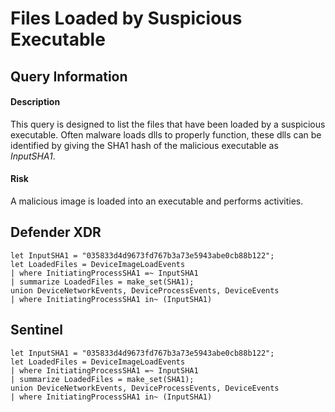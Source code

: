 # Files Loaded by Suspicious Executable

## Query Information

#### Description
This query is designed to list the files that have been loaded by a suspicious executable. Often malware loads dlls to properly function, these dlls can be identified by giving the SHA1 hash of the malicious executable as *InputSHA1*.

#### Risk
A malicious image is loaded into an executable and performs activities.

## Defender XDR
```KQL
let InputSHA1 = "035833d4d9673fd767b3a73e5943abe0cb88b122";
let LoadedFiles = DeviceImageLoadEvents
| where InitiatingProcessSHA1 =~ InputSHA1
| summarize LoadedFiles = make_set(SHA1);
union DeviceNetworkEvents, DeviceProcessEvents, DeviceEvents
| where InitiatingProcessSHA1 in~ (InputSHA1)
```

## Sentinel
```KQL
let InputSHA1 = "035833d4d9673fd767b3a73e5943abe0cb88b122";
let LoadedFiles = DeviceImageLoadEvents
| where InitiatingProcessSHA1 =~ InputSHA1
| summarize LoadedFiles = make_set(SHA1);
union DeviceNetworkEvents, DeviceProcessEvents, DeviceEvents
| where InitiatingProcessSHA1 in~ (InputSHA1)
```